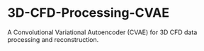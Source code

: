 # 3D-CFD-Processing-CVAE
A Convolutional Variational Autoencoder (CVAE) for 3D CFD data processing and reconstruction.
